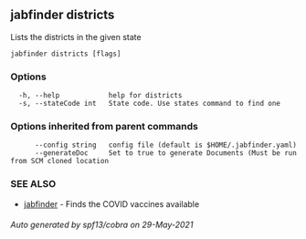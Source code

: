 ## jabfinder districts

Lists the districts in the given state

```
jabfinder districts [flags]
```

### Options

```
  -h, --help            help for districts
  -s, --stateCode int   State code. Use states command to find one
```

### Options inherited from parent commands

```
      --config string   config file (default is $HOME/.jabfinder.yaml)
      --generateDoc     Set to true to generate Documents (Must be run from SCM cloned location
```

### SEE ALSO

* [jabfinder](jabfinder.md)	 - Finds the COVID vaccines available

###### Auto generated by spf13/cobra on 29-May-2021
